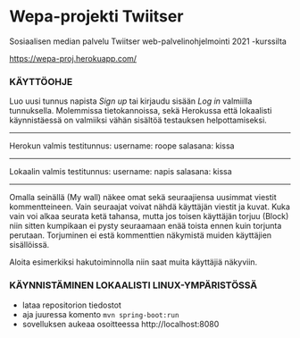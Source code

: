 # Wepa-projekti Twiitser
Sosiaalisen median palvelu Twiitser web-palvelinohjelmointi 2021 -kurssilta

https://wepa-proj.herokuapp.com/

### KÄYTTÖOHJE

Luo uusi tunnus napista *Sign up* tai kirjaudu sisään *Log in* valmiilla tunnuksella.
Molemmissa tietokannoissa, sekä Herokussa että lokaalisti käynnistäessä on valmiiksi vähän sisältöä testauksen helpottamiseksi.
___________________________
Herokun valmis testitunnus:
username: roope
salasana: kissa
___________________________
Lokaalin valmis testitunnus:
username: napis
salasana: kissa
___________________________

Omalla seinällä (My wall) näkee omat sekä seuraajiensa uusimmat viestit kommentteineen.
Vain seuraajat voivat nähdä käyttäjän viestit ja kuvat.
Kuka vain voi alkaa seurata ketä tahansa, mutta jos toisen käyttäjän torjuu (Block) niin
sitten kumpikaan ei pysty seuraamaan enää toista ennen kuin torjunta perutaan.
Torjuminen ei estä kommenttien näkymistä muiden käyttäjien sisällöissä.

Aloita esimerkiksi hakutoiminnolla niin saat muita käyttäjiä näkyviin.


### KÄYNNISTÄMINEN LOKAALISTI LINUX-YMPÄRISTÖSSÄ

- lataa repositorion tiedostot
- aja juuressa komento `mvn spring-boot:run`
- sovelluksen aukeaa osoitteessa http://localhost:8080
